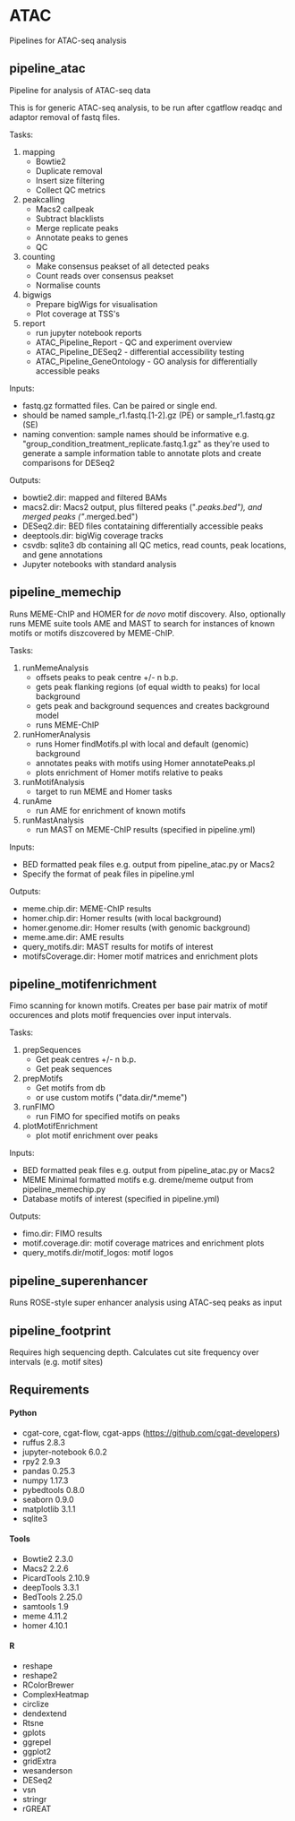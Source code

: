 # ATAC
Pipelines for ATAC-seq analysis

## pipeline_atac
Pipeline for analysis of ATAC-seq data

This is for generic ATAC-seq analysis, to be run after cgatflow readqc and adaptor removal of fastq files.

Tasks:
1) mapping
    - Bowtie2
    - Duplicate removal
    - Insert size filtering
    - Collect QC metrics
2) peakcalling
    - Macs2 callpeak
    - Subtract blacklists
    - Merge replicate peaks
    - Annotate peaks to genes
    - QC
3) counting
    - Make consensus peakset of all detected peaks
    - Count reads over consensus peakset
    - Normalise counts
4) bigwigs
    - Prepare bigWigs for visualisation
    - Plot coverage at TSS's
5) report
    - run jupyter notebook reports
    - ATAC_Pipeline_Report - QC and experiment overview
    - ATAC_Pipeline_DESeq2 - differential accessibility testing
    - ATAC_Pipeline_GeneOntology - GO analysis for differentially accessible peaks
   
Inputs:
* fastq.gz formatted files. Can be paired or single end.
* should be named sample_r1.fastq.[1-2].gz (PE) or sample_r1.fastq.gz (SE)
* naming convention: sample names should be informative e.g. "group_condition_treatment_replicate.fastq.1.gz" as they're used to generate a sample information table to annotate plots and create comparisons for DESeq2
    
Outputs:
* bowtie2.dir: mapped and filtered BAMs
* macs2.dir: Macs2 output, plus filtered peaks ("*.peaks.bed"), and merged peaks ("*.merged.bed")
* DESeq2.dir: BED files contataining differentially accessible peaks
* deeptools.dir: bigWig coverage tracks
* csvdb: sqlite3 db containing all QC metics, read counts, peak locations, and gene annotations
* Jupyter notebooks with standard analysis


## pipeline_memechip
Runs MEME-ChIP and HOMER for *de novo* motif discovery. Also, optionally runs MEME suite tools AME and MAST to search for instances of known motifs or motifs diszcovered by MEME-ChIP.

Tasks:
1) runMemeAnalysis
    - offsets peaks to peak centre +/- n b.p. 
    - gets peak flanking regions (of equal width to peaks) for local background
    - gets peak and background sequences and creates background model
    - runs MEME-ChIP
2) runHomerAnalysis
    - runs Homer findMotifs.pl with local and default (genomic) background
    - annotates peaks with motifs using Homer annotatePeaks.pl
    - plots enrichment of Homer motifs relative to peaks
3) runMotifAnalysis
    - target to run MEME and Homer tasks
4) runAme
    - run AME for enrichment of known motifs
5) runMastAnalysis
    - run MAST on MEME-ChIP results (specified in pipeline.yml)
    
Inputs:
* BED formatted peak files e.g. output from pipeline_atac.py or Macs2
* Specify the format of peak files in pipeline.yml

Outputs:
* meme.chip.dir: MEME-ChIP results
* homer.chip.dir: Homer results (with local background)
* homer.genome.dir: Homer results (with genomic background)
* meme.ame.dir: AME results
* query_motifs.dir: MAST results for motifs of interest
* motifsCoverage.dir: Homer motif matrices and enrichment plots


## pipeline_motifenrichment
Fimo scanning for known motifs. Creates per base pair matrix of motif occurences and plots motif frequencies over input intervals. 

Tasks:
1) prepSequences
    - Get peak centres +/- n b.p.
    - Get peak sequences
2) prepMotifs
    - Get motifs from db
    - or use custom motifs ("data.dir/\*.meme")
3) runFIMO
    - run FIMO for specified motifs on peaks 
4) plotMotifEnrichment
    - plot motif enrichment over peaks

Inputs:
* BED formatted peak files e.g. output from pipeline_atac.py or Macs2
* MEME Minimal formatted motifs e.g. dreme/meme output from pipeline_memechip.py
* Database motifs of interest (specified in pipeline.yml)
    
Outputs:
* fimo.dir: FIMO results
* motif.coverage.dir: motif coverage matrices and enrichment plots
* query_motifs.dir/motif_logos: motif logos
   
    
## pipeline_superenhancer
Runs ROSE-style super enhancer analysis using ATAC-seq peaks as input

## pipeline_footprint
Requires high sequencing depth. Calculates cut site frequency over intervals (e.g. motif sites)


## Requirements

#### Python
* cgat-core, cgat-flow, cgat-apps (https://github.com/cgat-developers)
* ruffus 2.8.3
* jupyter-notebook 6.0.2
* rpy2 2.9.3
* pandas 0.25.3
* numpy 1.17.3
* pybedtools 0.8.0
* seaborn 0.9.0
* matplotlib 3.1.1
* sqlite3

#### Tools
* Bowtie2 2.3.0
* Macs2 2.2.6
* PicardTools 2.10.9
* deepTools 3.3.1
* BedTools 2.25.0
* samtools 1.9
* meme 4.11.2
* homer 4.10.1

#### R
* reshape
* reshape2
* RColorBrewer
* ComplexHeatmap
* circlize
* dendextend
* Rtsne
* gplots
* ggrepel
* ggplot2
* gridExtra
* wesanderson
* DESeq2
* vsn
* stringr
* rGREAT

